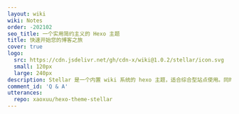 ```yaml
---
layout: wiki
wiki: Notes
order: -202102
seo_title: 一个实用简约主义的 Hexo 主题
title: 快速开始您的博客之旅
cover: true
logo:
  src: https://cdn.jsdelivr.net/gh/cdn-x/wiki@1.0.2/stellar/icon.svg
  small: 120px
  large: 240px
description: Stellar 是一个内置 wiki 系统的 hexo 主题，适合综合型站点使用。同时也拥有简约而精美的视觉设计和丰富的标签插件，帮助您简单从容地应对各种场合。
comment_id: 'Q & A'
utterances:
  repo: xaoxuu/hexo-theme-stellar
---
```


